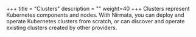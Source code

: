 +++
title = "Clusters"
description = ""
weight=40
+++
Clusters represent Kubernetes components and nodes. With Nirmata, you
can deploy and operate Kubernetes clusters from scratch, or can discover
and operate existing clusters created by other providers.
